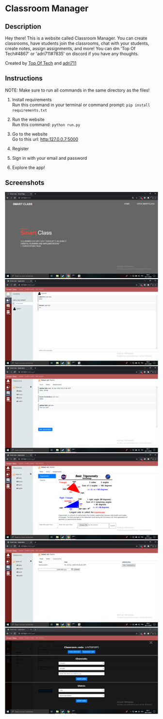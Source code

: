 # Classroom Manager
 
## Description
Hey there! This is a website called Classroom Manager. You can create classrooms, have students join the classrooms, chat with your students, create notes, assign assignments, and more! You can dm 'Top Of Tech#4867' or 'adri711#7835' on discord if you have any thoughts.

Created by [Top Of Tech](http:www.github.com/Top-Of-Tech) and [adri711](http:www.github.com/adri711)


## Instructions

NOTE: Make sure to run all commands in the same directory as the files!

1. Install requirements  
    Run this command in your terminal or command prompt: `pip install requirements.txt`

2. Run the website  
    Run this command: `python run.py`
    
3. Go to the website  
    Go to this url: [http:127.0.0.7:5000](http://127.0.0.7:5000)

4. Register

5. Sign in with your email and password

6. Explore the app!


## Screenshots
![alt text](screenshots/screenshot1.PNG)
![alt text](screenshots/screenshot2.PNG)
![alt text](screenshots/screenshot3.PNG)
![alt text](screenshots/screenshot4.PNG)
![alt text](screenshots/screenshot5.PNG)
![alt text](screenshots/screenshot6.PNG)
